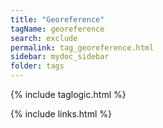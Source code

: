 ```yaml
---
title: "Georeference"
tagName: georeference
search: exclude
permalink: tag_georeference.html
sidebar: mydoc_sidebar
folder: tags
---
```

{% include taglogic.html %}

{% include links.html %}
